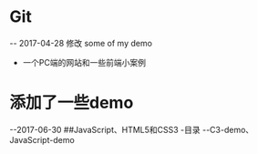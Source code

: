 # Git 
-- 2017-04-28 修改
some of my demo 
- 一个PC端的网站和一些前端小案例
# 添加了一些demo
--2017-06-30
##JavaScript、HTML5和CSS3
-目录
--C3-demo、JavaScript-demo
